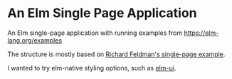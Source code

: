 # An Elm Single Page Application

An Elm single-page application with running examples from https://elm-lang.org/examples

The structure is mostly based on [Richard Feldman's single-page example](https://github.com/rtfeldman/elm-spa-example/tree/master).

I wanted to try elm-native styling options, such as [elm-ui](https://package.elm-lang.org/packages/mdgriffith/elm-ui/latest/).
